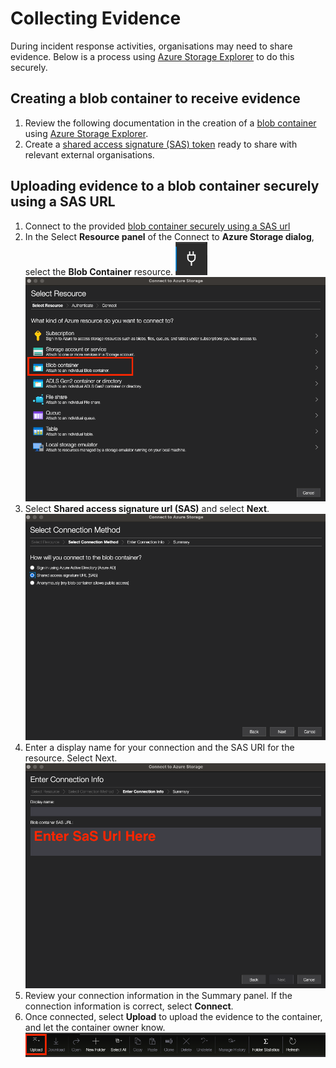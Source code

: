 # Collecting Evidence

During incident response activities, organisations may need to share evidence. Below is a process using [Azure Storage Explorer](https://docs.microsoft.com/en-us/azure/vs-azure-tools-storage-manage-with-storage-explorer) to do this securely.

## Creating a blob container to receive evidence

1. Review the following documentation in the creation of a [blob container](https://docs.microsoft.com/en-us/azure/storage/blobs/storage-quickstart-blobs-portal#create-a-container) using [Azure Storage Explorer](https://docs.microsoft.com/en-us/azure/storage/blobs/quickstart-storage-explorer).
1. Create a [shared access signature (SAS) token](https://docs.microsoft.com/en-us/azure/storage/blobs/quickstart-storage-explorer#generate-a-shared-access-signature) ready to share with relevant external organisations.

## Uploading evidence to a blob container securely using a SAS URL

1. Connect to the provided [blob container securely using a SAS url](https://docs.microsoft.com/en-us/azure/vs-azure-tools-storage-manage-with-storage-explorer?toc=%2Fazure%2Fstorage%2Fblobs%2Ftoc.json&tabs=windows#attach-to-an-individual-resource)
1. In the Select **Resource panel** of the Connect to **Azure Storage dialog**, select the **Blob Container** resource.
![resource dialog](../images/resource-dialog.png)
![blob resource](../images/Blob%20Resource.png)
1. Select **Shared access signature url (SAS)** and select **Next**.
![SaS Token](../images/SaS%20Token.png)
1. Enter a display name for your connection and the SAS URI for the resource. Select Next.
![SaS Input](../images/SaS-Url-Input.png)
1. Review your connection information in the Summary panel. If the connection information is correct, select **Connect**.
1. Once connected, select **Upload** to upload the evidence to the container, and let the container owner know.
![blob upload](../images/blob-upload.png)
